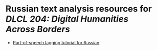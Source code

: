 # Russian text analysis resources for *DLCL 204: Digital Humanities Across Borders*

* [Part-of-speech tagging tutorial for Russian](pos_russian.md)